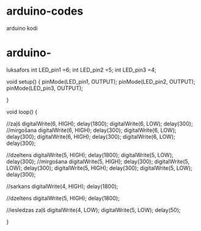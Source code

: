 # arduino-codes
arduino kodi


# arduino-
luksafors
int LED_pin1 =6;
 int LED_pin2 =5;
 int LED_pin3 =4;

void setup()
{
 pinMode(LED_pin1, OUTPUT);
 pinMode(LED_pin2, OUTPUT);
 pinMode(LED_pin3, OUTPUT);
 
}

void loop() 
{
  
  //zaļš
 digitalWrite(6, HIGH);
 delay(1800);
 digitalWrite(6, LOW);
 delay(300);
  //mirgošana
  digitalWrite(6, HIGH);
 delay(300);
 digitalWrite(6, LOW);
 delay(300);
 digitalWrite(6, HIGH);
 delay(300);
 digitalWrite(6, LOW);
 delay(300); 

//dzeltens
 digitalWrite(5, HIGH);
 delay(1800);
 digitalWrite(5, LOW);
 delay(300);
 //mirgošana
  digitalWrite(5, HIGH);
 delay(300);
 digitalWrite(5, LOW);
 delay(300);
  digitalWrite(5, HIGH);
 delay(300);
 digitalWrite(5, LOW);
 delay(300);
 
  
//sarkans
 digitalWrite(4, HIGH);
 delay(1800);

//dzeltens
 digitalWrite(5, HIGH);
 delay(1800);

 //iesledzas zaļš
 digitalWrite(4, LOW);
 digitalWrite(5, LOW);
 delay(50);


}
